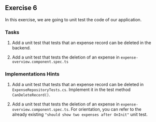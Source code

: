 ## Exercise 6 ##

In this exercise, we are going to unit test the code of our application.


### Tasks ###

1. Add a unit test that tests that an expense record can be deleted in the backend.

2. Add a unit test that tests the deletion of an expense in `expense-overview.component.spec.ts`


### Implementations Hints ###

1. Add a unit test that tests that an expense record can be deleted in `ExpenseRepositoryTests.cs`. Implement it in the test method `CanDeleteRecord()`.

2. Add a unit test that tests the deletion of an expense in `expense-overview.component.spec.ts`. For orientation, you can refer to the already existing `"should show two expenses after OnInit"` unit test.
